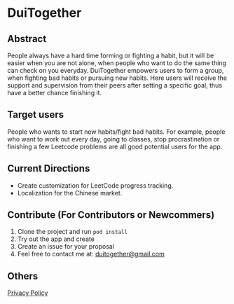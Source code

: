 #  DuiTogether

## Abstract
People always have a hard time forming or fighting a habit, but it will be easier when you are not alone, when people who want to do the same thing can check on you everyday. DuiTogether empowers users to form a group, when fighting bad habits or pursuing new habits. Here users will receive the support and supervision from their peers after setting a specific goal, thus have a better chance finishing it.

## Target users
People who wants to start new habits/fight bad habits. For example, people who want to work out every day, going to classes, stop procrastination or finishing a few Leetcode problems are all good potential users for the app.

## Current Directions
- Create customization for LeetCode progress tracking.
- Localization for the Chinese market.

## Contribute (For Contributors or Newcommers)
1. Clone the project and run ``` pod install ```
2. Try out the app and create
3. Create an issue for your proposal
4. Feel free to contact me at: duitogether@gmail.com

## Others
[Privacy Policy](https://zhuoweiz.github.io/DuiTogether/privacy_policy.html)
